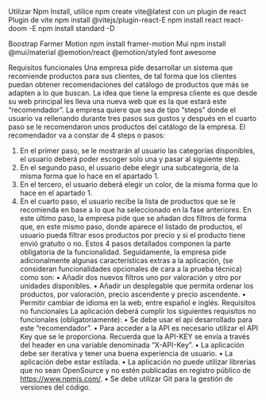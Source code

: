 Utilizar Npm Install, utilice npm create vite@latest con un plugin de react Plugin de vite npm install @vitejs/plugin-react-E
npm install react react-doom -E
npm install standard -D

Boostrap
Farmer Motion  npm install framer-motion
Mui  npm install @mui/material @emotion/react @emotion/styled
font awesome


Requisitos funcionales
Una empresa pide desarrollar un sistema que recomiende productos para sus 
clientes, de tal forma que los clientes puedan obtener recomendaciones del catálogo
de productos que más se adapten a lo que buscan.
La idea que tiene la empresa cliente es que desde su web principal les lleva una
nueva web que es la que estará este “recomendador”. La empresa quiere que sea 
de tipo “steps” donde el usuario va rellenando durante tres pasos sus gustos y
después en el cuarto paso se le recomendaron unos productos del catálogo de la 
empresa. El recomendador va a constar de 4 steps o pasos:
1. En el primer paso, se le mostrarán al usuario las categorías disponibles, el 
usuario deberá poder escoger solo una y pasar al siguiente step.
2. En el segundo paso, el usuario debe elegir una subcategoría, de la misma 
forma que lo hace en el apartado 1.
3. En el tercero, el usuario deberá elegir un color, de la misma forma que lo hace 
en el apartado 1.
4. En el cuarto paso, el usuario recibe la lista de productos que se le recomienda 
en base a lo que ha seleccionado en la fase anteriores.
En este último paso, la empresa pide que se añadan dos filtros de forma que, en este 
mismo paso, donde aparece el listado de productos, el usuario pueda filtrar esos
productos por precio y si el producto tiene envió gratuito o no.
Estos 4 pasos detallados componen la parte obligatoria de la funcionalidad. 
Seguidamente, la empresa pide adicionalmente algunas características extras a la 
aplicación, (se consideran funcionalidades opcionales de cara a la prueba técnica) 
como son:
• Añadir dos nuevos filtros uno por valoración y otro por unidades disponibles.
• Añadir un desplegable que permita ordenar los productos, por valoración, 
precio ascendente y precio ascendente.
• Permitir cambiar de idioma en la web, entre español e inglés.
Requisitos no funcionales
La aplicación deberá cumplir los siguientes requisitos no funcionales
(obligatoriamente):
• Se debe usar el api desarrollado para este “recomendador”.
• Para acceder a la API es necesario utilizar el API Key que se le proporciona.
Recuerda que la API-KEY se envía a través del header en una variable 
denominada “X-API-Key”.
• La aplicación debe ser iterativa y tener una buena experiencia de usuario.
• La aplicación debe estar estilada.
• La aplicación no puede utilizar librerías que no sean OpenSource y no estén 
publicadas en registro público de https://www.npmjs.com/.
• Se debe utilizar Git para la gestión de versiones del código.
